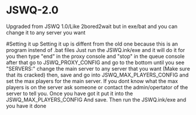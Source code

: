 # JSWQ-2.0
Upgraded from JSWQ 1.0/Like 2bored2wait but in exe/bat and you can change it to any server you want

#Setting it up
Setting it up is diffent from the old one because this is an program instend of .bat files
Just run the JSWQ.ink/exe and it will do it for you
then type "end" in the proxy console and "stop" in the queue console
after that go to JSWQ_PROXY_CONFIG and go to the bottom until you see "SERVERS:"
change the main server to any server that you want (Make sure that its cracked)
then, save and go into JSWQ_MAX_PLAYERS_CONFIG and set the max players for the main server. 
If you dont know what the max players is on the server ask someone or contact the admin/opertator of the server to tell you.
Once you have got it put it into the JSWQ_MAX_PLAYERS_CONFIG And save.
Then run the JSWQ.ink/exe and you have it done


